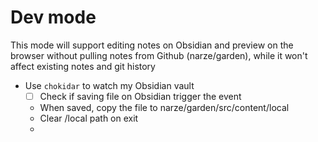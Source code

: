 # Dev mode
This mode will support editing notes on Obsidian and preview on the browser without pulling notes from Github (narze/garden), while it won't affect existing notes and git history
- Use `chokidar` to watch my Obsidian vault
    - [ ] Check if saving file on Obsidian trigger the event
    - When saved, copy the file to narze/garden/src/content/local
    - Clear /local path on exit
    - 